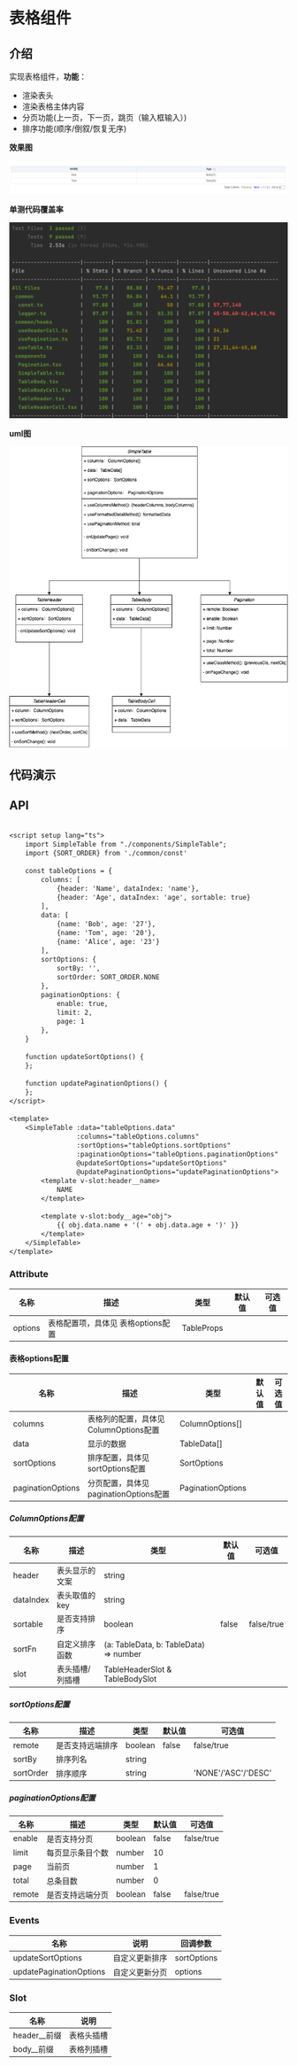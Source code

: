 # 表格组件

## 介绍

实现表格组件，**功能**：

- 渲染表头
- 渲染表格主体内容
- 分页功能(上一页，下一页，跳页（输入框输入）)
- 排序功能(顺序/倒叙/恢复无序)

**效果图**

![](./docs/displayPicture.png)

**单测代码覆盖率**

![](./docs/testCoverage.png)

**uml图**

![](./docs/uml/table.png)

## 代码演示

## API

```vue

<script setup lang="ts">
    import SimpleTable from "./components/SimpleTable";
    import {SORT_ORDER} from './common/const'

    const tableOptions = {
        columns: [
            {header: 'Name', dataIndex: 'name'},
            {header: 'Age', dataIndex: 'age', sortable: true}
        ],
        data: [
            {name: 'Bob', age: '27'},
            {name: 'Tom', age: '20'},
            {name: 'Alice', age: '23'}
        ],
        sortOptions: {
            sortBy: '',
            sortOrder: SORT_ORDER.NONE
        },
        paginationOptions: {
            enable: true,
            limit: 2,
            page: 1
        },
    }

    function updateSortOptions() {
    };

    function updatePaginationOptions() {
    };
</script>

<template>
    <SimpleTable :data="tableOptions.data"
                 :columns="tableOptions.columns"
                 :sortOptions="tableOptions.sortOptions"
                 :paginationOptions="tableOptions.paginationOptions"
                 @updateSortOptions="updateSortOptions"
                 @updatePaginationOptions="updatePaginationOptions">
        <template v-slot:header__name>
            NAME
        </template>

        <template v-slot:body__age="obj">
            {{ obj.data.name + '(' + obj.data.age + ')' }}
        </template>
    </SimpleTable>
</template>

```

### Attribute

| 名称 | 描述 |类型|默认值|可选值|
|----- | ------|------|------|------|
|options | 表格配置项，具体见 表格options配置 | TableProps |  |  |

#### 表格options配置

| 名称 | 描述 |类型|默认值|可选值|
|----- | ------|------|------|------|
|columns | 表格列的配置，具体见 ColumnOptions配置 | ColumnOptions[] |||
|data | 显示的数据 | TableData[] |||
|sortOptions | 排序配置，具体见 sortOptions配置 | SortOptions |||
|paginationOptions | 分页配置，具体见 paginationOptions配置 | PaginationOptions |||

##### ColumnOptions配置

| 名称 | 描述 |类型|默认值|可选值|
|----- | ------|------|------|------|
|header | 表头显示的文案 | string |||
|dataIndex | 表头取值的key | string |||
|sortable | 是否支持排序 | boolean |false|false/true|
|sortFn | 自定义排序函数 | (a: TableData, b: TableData) => number |||
|slot | 表头插槽/列插槽 | TableHeaderSlot & TableBodySlot |||

##### sortOptions配置

| 名称 | 描述 |类型|默认值|可选值|
|----- | ------|------|------|------|
|remote | 是否支持远端排序 | boolean |false|false/true|
|sortBy | 排序列名 | string |||
|sortOrder | 排序顺序 | string ||'NONE'/'ASC'/'DESC'|

##### paginationOptions配置

| 名称 | 描述 |类型|默认值|可选值|
|----- | ------|------|------|------|
|enable | 是否支持分页 | boolean |false|false/true|
|limit | 每页显示条目个数 | number |10||
|page | 当前页 | number |1||
|total | 总条目数 | number |0||
|remote | 是否支持远端分页 | boolean |false|false/true|

### Events

| 名称 | 说明 | 回调参数 |
|----- | ------|------|
|updateSortOptions | 自定义更新排序 |sortOptions|
|updatePaginationOptions | 自定义更新分页 |options|

### Slot

| 名称         | 说明 | 
|------------| ------|
| header__前缀 | 表格头插槽 |
| body__前缀   | 表格列插槽 |

